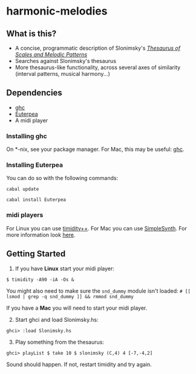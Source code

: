 # harmonic-melodies

## What is this?

* A concise, programmatic description of Slonimsky's [*Thesaurus of Scales and Melodic Patterns*](http://www.u.arizona.edu/~gross/Slonimsky/Thesaurus.of.Scales.And.Melodic.Patterns.Nicolas.Slonimsky.pdf)
* Searches against Slonimsky's thesaurus
* More thesaurus-like functionality, across several axes of similarity (interval patterns, musical harmony...)


## Dependencies
* [ghc](https://www.haskell.org/ghc/)
* [Euterpea](https://github.com/Euterpea/Euterpea)
* A midi player

### Installing ghc

On *-nix, see your package manager.  For Mac, this may be useful: [ghc](http://ghcformacosx.github.io/).

### Installing Euterpea

You can do so with the following commands:

```
cabal update

cabal install Euterpea
```

### midi players

For Linux you can use [timidity++](http://timidity.sourceforge.net). For Mac you can use [SimpleSynth](http://notahat.com/simplesynth/). For more information look [here](https://github.com/Euterpea/Euterpea). 

## Getting Started

1. If you have **Linux** start your midi player:

  ```$ timidity -A90 -iA -Os &```

  You might also need to make sure the `snd_dummy` module isn't loaded:
  `# [[ lsmod | grep -q snd_dummy ]] && rmmod snd_dummy`
  
  If you have a **Mac** you will need to start your midi player.

2. Start ghci and load Slonimsky.hs:

  ```ghci> :load Slonimsky.hs```

3. Play something from the thesaurus:

  ```ghci> playList $ take 10 $ slonimsky (C,4) 4 [-7,-4,2]```

  Sound should happen.  If not, restart timidity and try again.
